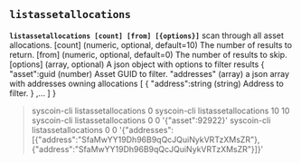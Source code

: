 ## **`listassetallocations`**

**`listassetallocations [count] [from] [{options}]`**
scan through all asset allocations.
[count]          (numeric, optional, default=10) The number of results to return.
[from]           (numeric, optional, default=0) The number of results to skip.
[options]        (array, optional) A json object with options to filter results
    {
	   "asset":guid					(number) Asset GUID to filter.
	   "addresses"					(array) a json array with addresses owning allocations
		[
			{
				"address":string		(string) Address to filter.
			} 
			,...
		]
    }
> syscoin-cli listassetallocations 0
> syscoin-cli listassetallocations 10 10
> syscoin-cli listassetallocations 0 0 '{"asset":92922}'
> syscoin-cli listassetallocations 0 0 '{"addresses":[{"address":"SfaMwYY19Dh96B9qQcJQuiNykVRTzXMsZR"},{"address":"SfaMwYY19Dh96B9qQcJQuiNykVRTzXMsZR"}]}'
